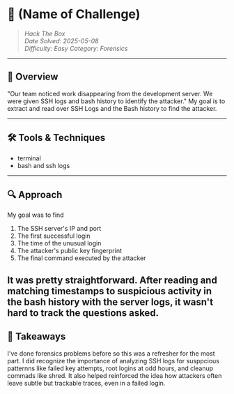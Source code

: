 # 🧠 (Name of Challenge)
> *Hack The Box*  
> *Date Solved: 2025-05-08*  
> *Difficulty: Easy*
> *Category: Forensics*
---

## 🧩 Overview

"Our team noticed work disappearing from the development server. We were given SSH logs and bash history to identify the attacker."
My goal is to extract and read over SSH Logs and the Bash history to find the attacker.

---

## 🛠️ Tools & Techniques
- terminal
- bash and ssh logs

---

## 🔍 Approach
  
My goal was to find
1. The SSH server's IP and port
2. The first successful login
3. The time of the unusual login
4. The attacker's public key fingerprint
5. The final command executed by the attacker

It was pretty straightforward. After reading and matching timestamps to suspicious activity in the bash history with the server logs, it wasn't hard to track the questions asked. 
---

## 🧠 Takeaways

I've done forensics problems before so this was a refresher for the most part. I did recognize the importance of analyzing SSH logs for susppcious patternns like failed key attempts, root logins at odd hours, and cleanup commads like shred. It also helped reinforced the idea how attackers often leave subtle but trackable traces, even in a failed login.